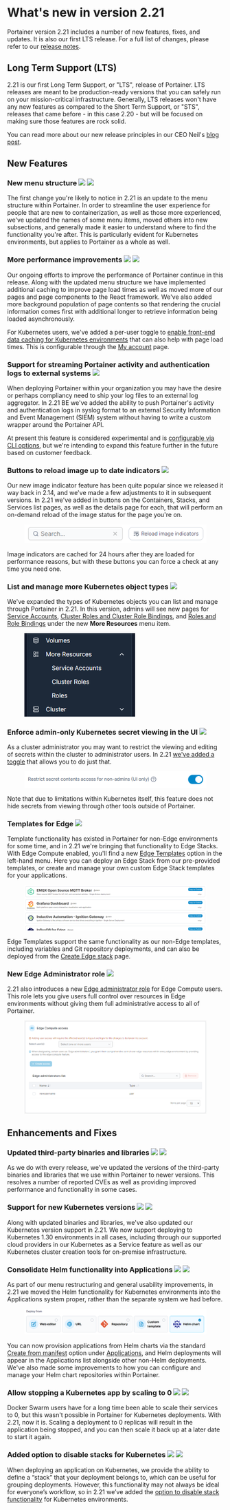 # What's new in version 2.21

Portainer version 2.21 includes a number of new features, fixes, and updates. It is also our first LTS release. For a full list of changes, please refer to our [release notes](release-notes.md).

## Long Term Support (LTS)

2.21 is our first Long Term Support, or "LTS", release of Portainer. LTS releases are meant to be production-ready versions that you can safely run on your mission-critical infrastructure. Generally, LTS releases won't have any new features as compared to the Short Term Support, or "STS", releases that came before - in this case 2.20 - but will be focused on making sure those features are rock solid.

You can read more about our new release principles in our CEO Neil's [blog post](https://www.portainer.io/blog/2024-release-principle).

## New Features

### New menu structure ![](.gitbook/assets/button\_be.png) ![](.gitbook/assets/button\_ce.png)

The first change you're likely to notice in 2.21 is an update to the menu structure within Portainer. In order to streamline the user experience for people that are new to containerization, as well as those more experienced, we've updated the names of some menu items, moved others into new subsections, and generally made it easier to understand where to find the functionality you're after. This is particularly evident for Kubernetes environments, but applies to Portainer as a whole as well.

### More performance improvements ![](.gitbook/assets/button\_be.png) ![](.gitbook/assets/button\_ce.png)

Our ongoing efforts to improve the performance of Portainer continue in this release. Along with the updated menu structure we have implemented additional caching to improve page load times as well as moved more of our pages and page components to the React framework. We've also added more background population of page contents so that rendering the crucial information comes first with additional longer to retrieve information being loaded asynchronously.

For Kubernetes users, we've added a per-user toggle to [enable front-end data caching for Kubernetes environments](using-portainer/account-settings.md#application-settings) that can also help with page load times. This is configurable through the [My account](using-portainer/account-settings.md) page.

### Support for streaming Portainer activity and authentication logs to external systems ![](.gitbook/assets/button\_be.png)

When deploying Portainer within your organization you may have the desire or perhaps compliancy need to ship your log files to an external log aggregator. In 2.21 BE we've added the ability to push Portainer's activity and authentication logs in syslog format to an external Security Information and Event Management (SIEM) system without having to write a custom wrapper around the Portainer API.

At present this feature is considered experimental and is [configurable via CLI options](advanced-topics/siem.md), but we're intending to expand this feature further in the future based on customer feedback.

### Buttons to reload image up to date indicators ![](.gitbook/assets/button\_be.png)

Our new image indicator feature has been quite popular since we released it way back in 2.14, and we've made a few adjustments to it in subsequent versions. In 2.21 we've added in buttons on the Containers, Stacks, and Services list pages, as well as the details page for each, that will perform an on-demand reload of the image status for the page you're on.

<figure><img src=".gitbook/assets/2.20-whatsnew-imageindicatorbutton.png" alt=""><figcaption></figcaption></figure>

Image indicators are cached for 24 hours after they are loaded for performance reasons, but with these buttons you can force a check at any time you need one.

### List and manage more Kubernetes object types ![](.gitbook/assets/button\_be.png)

We've expanded the types of Kubernetes objects you can list and manage through Portainer in 2.21. In this version, admins will see new pages for [Service Accounts](using-portainer/kubernetes/more-resources/service-accounts.md), [Cluster Roles and Cluster Role Bindings](using-portainer/kubernetes/more-resources/cluster-roles.md), and [Roles and Role Bindings](using-portainer/kubernetes/more-resources/namespace-roles.md) under the new **More Resources** menu item.

<figure><img src=".gitbook/assets/2.20-whatsnew-moreresources.png" alt=""><figcaption></figcaption></figure>

### Enforce admin-only Kubernetes secret viewing in the UI ![](.gitbook/assets/button\_be.png)&#x20;

As a cluster administrator you may want to restrict the viewing and editing of secrets within the cluster to administrator users. In 2.21 [we've added a toggle](using-portainer/kubernetes/cluster/setup.md#security) that allows you to do just that.

<figure><img src=".gitbook/assets/2.20-whatsnew-adminsecrets.png" alt=""><figcaption></figcaption></figure>

Note that due to limitations within Kubernetes itself, this feature does not hide secrets from viewing through other tools outside of Portainer.

### Templates for Edge ![](.gitbook/assets/button\_be.png)&#x20;

Template functionality has existed in Portainer for non-Edge environments for some time, and in 2.21 we're bringing that functionality to Edge Stacks. With Edge Compute enabled, you'll find a new [Edge Templates](using-portainer/edge/templates/) option in the left-hand menu. Here you can deploy an Edge Stack from our pre-provided templates, or create and manage your own custom Edge Stack templates for your applications.

<figure><img src=".gitbook/assets/2.20-whatsnew-edgetemplates.png" alt=""><figcaption></figcaption></figure>

Edge Templates support the same functionality as our non-Edge templates, including variables and Git repository deployments, and can also be deployed from the [Create Edge stack](using-portainer/edge/stacks/add.md) page.

### New Edge Administrator role ![](.gitbook/assets/button\_be.png)

2.21 also introduces a new [Edge administrator role](administering-portainer/settings/edge.md#edge-compute-access) for Edge Compute users. This role lets you give users full control over resources in Edge environments without giving them full administrative access to all of Portainer.

<figure><img src=".gitbook/assets/2.20-whatsnew-edgeadmin.png" alt=""><figcaption></figcaption></figure>

## Enhancements and Fixes

### Updated third-party binaries and libraries ![](.gitbook/assets/button\_be.png) ![](.gitbook/assets/button\_ce.png)

As we do with every release, we've updated the versions of the third-party binaries and libraries that we use within Portainer to newer versions. This resolves a number of reported CVEs as well as providing improved performance and functionality in some cases.

### Support for new Kubernetes versions ![](.gitbook/assets/button\_be.png) ![](.gitbook/assets/button\_ce.png)

Along with updated binaries and libraries, we've also updated our Kubernetes version support in 2.21. We now support deploying to Kubernetes 1.30 environments in all cases, including through our supported cloud providers in our Kubernetes as a Service feature as well as our Kubernetes cluster creation tools for on-premise infrastructure.

### Consolidate Helm functionality into Applications ![](.gitbook/assets/button\_be.png) ![](.gitbook/assets/button\_ce.png)

As part of our menu restructuring and general usability improvements, in 2.21 we moved the Helm functionality for Kubernetes environments into the Applications system proper, rather than the separate system we had before.

<figure><img src=".gitbook/assets/2.20-whatsnew-helm.png" alt=""><figcaption></figcaption></figure>

You can now provision applications from Helm charts via the standard [Create from manifest](using-portainer/kubernetes/applications/manifest.md) option under [Applications](using-portainer/kubernetes/applications/), and Helm deployments will appear in the Applications list alongside other non-Helm deployments. We've also made some improvements to how you can configure and manage your Helm chart repositories within Portainer.

### Allow stopping a Kubernetes app by scaling to 0 ![](.gitbook/assets/button\_be.png) ![](.gitbook/assets/button\_ce.png)

Docker Swarm users have for a long time been able to scale their services to 0, but this wasn't possible in Portainer for Kubernetes deployments. With 2.21, now it is. Scaling a deployment to 0 replicas will result in the application being stopped, and you can then scale it back up at a later date to start it again.

### Added option to disable stacks for Kubernetes ![](.gitbook/assets/button\_be.png) ![](.gitbook/assets/button\_ce.png)

When deploying an application on Kubernetes, we provide the ability to define a “stack” that your deployment belongs to, which can be useful for grouping deployments. However, this functionality may not always be ideal for everyone’s workflow, so in 2.21 we’ve added the [option to disable stack functionality](administering-portainer/settings/general.md#kubernetes-settings) for Kubernetes environments.
